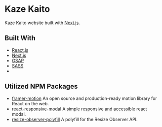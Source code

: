# Kaze Kaito
Kaze Kaito website built with [Next.js](https://nextjs.org/).

## Built With
- [React.js](https://reactjs.org/)
- [Next.js](https://nextjs.com/)
- [GSAP](https://greensock.com/gsap/)
- [SASS](https://sass-lang.com/)
- 
## Utilized NPM Packages
- [framer-motion](https://www.npmjs.com/package/framer-motion) An open source and production-ready motion library for React on the web.
- [react-responsive-modal](https://www.npmjs.com/package/react-responsive-modal) A simple responsive and accessible react modal.
- [resize-observer-polyfill](https://www.npmjs.com/package/resize-observer-polyfill) A polyfill for the Resize Observer API.
